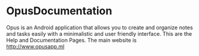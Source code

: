 # OpusDocumentation
Opus is an Android application that allows you to create and organize notes and tasks easily with a minimalistic and user friendly interface. This are the Help and Documentation Pages. The main website is http://www.opusapp.ml
